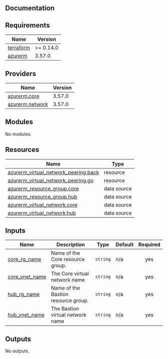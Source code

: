## Documentation

<!-- BEGINNING OF PRE-COMMIT-TERRAFORM DOCS HOOK -->
## Requirements

| Name | Version |
|------|---------|
| <a name="requirement_terraform"></a> [terraform](#requirement\_terraform) | >= 0.14.0 |
| <a name="requirement_azurerm"></a> [azurerm](#requirement\_azurerm) | 3.57.0 |

## Providers

| Name | Version |
|------|---------|
| <a name="provider_azurerm.core"></a> [azurerm.core](#provider\_azurerm.core) | 3.57.0 |
| <a name="provider_azurerm.network"></a> [azurerm.network](#provider\_azurerm.network) | 3.57.0 |

## Modules

No modules.

## Resources

| Name | Type |
|------|------|
| [azurerm_virtual_network_peering.back](https://registry.terraform.io/providers/hashicorp/azurerm/3.57.0/docs/resources/virtual_network_peering) | resource |
| [azurerm_virtual_network_peering.go](https://registry.terraform.io/providers/hashicorp/azurerm/3.57.0/docs/resources/virtual_network_peering) | resource |
| [azurerm_resource_group.core](https://registry.terraform.io/providers/hashicorp/azurerm/3.57.0/docs/data-sources/resource_group) | data source |
| [azurerm_resource_group.hub](https://registry.terraform.io/providers/hashicorp/azurerm/3.57.0/docs/data-sources/resource_group) | data source |
| [azurerm_virtual_network.core](https://registry.terraform.io/providers/hashicorp/azurerm/3.57.0/docs/data-sources/virtual_network) | data source |
| [azurerm_virtual_network.hub](https://registry.terraform.io/providers/hashicorp/azurerm/3.57.0/docs/data-sources/virtual_network) | data source |

## Inputs

| Name | Description | Type | Default | Required |
|------|-------------|------|---------|:--------:|
| <a name="input_core_rg_name"></a> [core\_rg\_name](#input\_core\_rg\_name) | Name of the Core resource group. | `string` | n/a | yes |
| <a name="input_core_vnet_name"></a> [core\_vnet\_name](#input\_core\_vnet\_name) | The Core virtual network name | `string` | n/a | yes |
| <a name="input_hub_rg_name"></a> [hub\_rg\_name](#input\_hub\_rg\_name) | Name of the Bastion resource group. | `string` | n/a | yes |
| <a name="input_hub_vnet_name"></a> [hub\_vnet\_name](#input\_hub\_vnet\_name) | The Bastion virtual network name | `string` | n/a | yes |

## Outputs

No outputs.
<!-- END OF PRE-COMMIT-TERRAFORM DOCS HOOK -->
